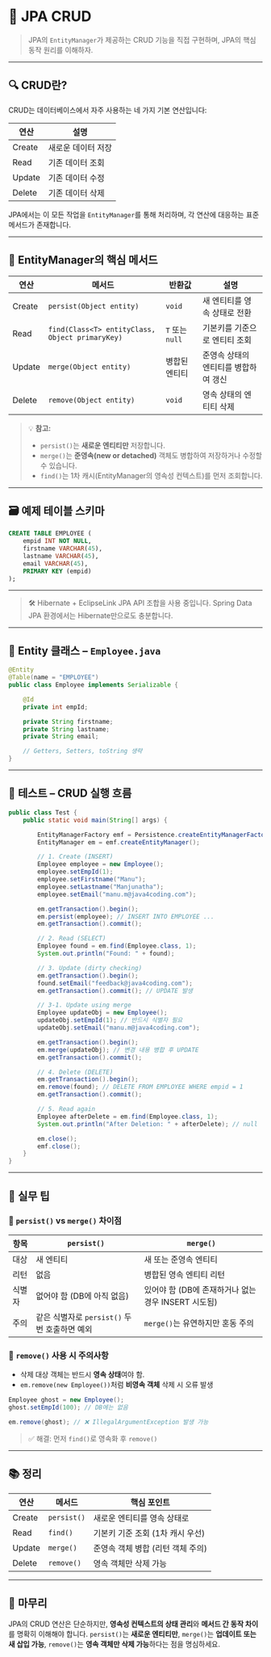 # 📘 JPA CRUD

> JPA의 `EntityManager`가 제공하는 CRUD 기능을 직접 구현하며, JPA의 핵심 동작 원리를 이해하자.

---

## 🔍 CRUD란?

CRUD는 데이터베이스에서 자주 사용하는 네 가지 기본 연산입니다:

| 연산     | 설명         |
| ------ | ---------- |
| Create | 새로운 데이터 저장 |
| Read   | 기존 데이터 조회  |
| Update | 기존 데이터 수정  |
| Delete | 기존 데이터 삭제  |

JPA에서는 이 모든 작업을 `EntityManager`를 통해 처리하며, 각 연산에 대응하는 표준 메서드가 존재합니다.

---

## 🧩 EntityManager의 핵심 메서드

| 연산     | 메서드                                             | 반환값           | 설명                   |
| ------ | ----------------------------------------------- | ------------- | -------------------- |
| Create | `persist(Object entity)`                        | `void`        | 새 엔티티를 영속 상태로 전환     |
| Read   | `find(Class<T> entityClass, Object primaryKey)` | `T` 또는 `null` | 기본키를 기준으로 엔티티 조회     |
| Update | `merge(Object entity)`                          | 병합된 엔티티       | 준영속 상태의 엔티티를 병합하여 갱신 |
| Delete | `remove(Object entity)`                         | `void`        | 영속 상태의 엔티티 삭제        |

> 💡 **참고:**
>
> * `persist()`는 **새로운 엔티티만** 저장합니다.
> * `merge()`는 **준영속(new or detached)** 객체도 병합하여 저장하거나 수정할 수 있습니다.
> * `find()`는 1차 캐시(EntityManager의 영속성 컨텍스트)를 먼저 조회합니다.

---

## 🗃️ 예제 테이블 스키마

```sql
CREATE TABLE EMPLOYEE (
    empid INT NOT NULL,
    firstname VARCHAR(45),
    lastname VARCHAR(45),
    email VARCHAR(45),
    PRIMARY KEY (empid)
);
```

---

> 🛠 Hibernate + EclipseLink JPA API 조합을 사용 중입니다. Spring Data JPA 환경에서는 Hibernate만으로도 충분합니다.

---

## 🧾 Entity 클래스 – `Employee.java`

```java
@Entity
@Table(name = "EMPLOYEE")
public class Employee implements Serializable {

    @Id
    private int empId;

    private String firstname;
    private String lastname;
    private String email;

    // Getters, Setters, toString 생략
}
```

---

## 🧪 테스트 – CRUD 실행 흐름

```java
public class Test {
    public static void main(String[] args) {

        EntityManagerFactory emf = Persistence.createEntityManagerFactory("JPACRUD");
        EntityManager em = emf.createEntityManager();

        // 1. Create (INSERT)
        Employee employee = new Employee();
        employee.setEmpId(1);
        employee.setFirstname("Manu");
        employee.setLastname("Manjunatha");
        employee.setEmail("manu.m@java4coding.com");

        em.getTransaction().begin();
        em.persist(employee); // INSERT INTO EMPLOYEE ...
        em.getTransaction().commit();

        // 2. Read (SELECT)
        Employee found = em.find(Employee.class, 1);
        System.out.println("Found: " + found);

        // 3. Update (dirty checking)
        em.getTransaction().begin();
        found.setEmail("feedback@java4coding.com");
        em.getTransaction().commit(); // UPDATE 발생

        // 3-1. Update using merge
        Employee updateObj = new Employee();
        updateObj.setEmpId(1); // 반드시 식별자 필요
        updateObj.setEmail("manu.m@java4coding.com");

        em.getTransaction().begin();
        em.merge(updateObj); // 변경 내용 병합 후 UPDATE
        em.getTransaction().commit();

        // 4. Delete (DELETE)
        em.getTransaction().begin();
        em.remove(found); // DELETE FROM EMPLOYEE WHERE empid = 1
        em.getTransaction().commit();

        // 5. Read again
        Employee afterDelete = em.find(Employee.class, 1);
        System.out.println("After Deletion: " + afterDelete); // null

        em.close();
        emf.close();
    }
}
```

---

## 📌 실무 팁

### 🔹 `persist()` vs `merge()` 차이점

| 항목  | `persist()`                     | `merge()`                          |
| --- | ------------------------------- | ---------------------------------- |
| 대상  | 새 엔티티                           | 새 또는 준영속 엔티티                       |
| 리턴  | 없음                              | 병합된 영속 엔티티 리턴                      |
| 식별자 | 없어야 함 (DB에 아직 없음)               | 있어야 함 (DB에 존재하거나 없는 경우 INSERT 시도됨) |
| 주의  | 같은 식별자로 `persist()` 두 번 호출하면 예외 | `merge()`는 유연하지만 혼동 주의             |

### 🔹 `remove()` 사용 시 주의사항

* 삭제 대상 객체는 반드시 **영속 상태**여야 함.
* `em.remove(new Employee())`처럼 **비영속 객체** 삭제 시 오류 발생

```java
Employee ghost = new Employee();
ghost.setEmpId(100); // DB에는 없음

em.remove(ghost); // ❌ IllegalArgumentException 발생 가능
```

> ✅ 해결: 먼저 `find()`로 영속화 후 `remove()`

---

## 📚 정리

| 연산     | 메서드         | 핵심 포인트               |
| ------ | ----------- | -------------------- |
| Create | `persist()` | 새로운 엔티티를 영속 상태로      |
| Read   | `find()`    | 기본키 기준 조회 (1차 캐시 우선) |
| Update | `merge()`   | 준영속 객체 병합 (리턴 객체 주의) |
| Delete | `remove()`  | 영속 객체만 삭제 가능         |

---

## 🎯 마무리

JPA의 CRUD 연산은 단순하지만, **영속성 컨텍스트의 상태 관리**와 **메서드 간 동작 차이**를 명확히 이해해야 합니다. `persist()`는 **새로운 엔티티만**, `merge()`는 **업데이트 또는 새 삽입 가능**, `remove()`는 **영속 객체만 삭제 가능**하다는 점을 명심하세요.

